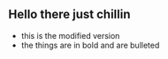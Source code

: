 ## Hello there just chillin

- this is the modified version
- the things are in bold and are bulleted
